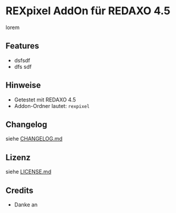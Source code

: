 REXpixel AddOn für REDAXO 4.5
===================================

lorem


Features
--------

* dsfsdf
* dfs sdf

Hinweise
--------

* Getestet mit REDAXO 4.5
* Addon-Ordner lautet: `rexpixel`

Changelog
---------

siehe [CHANGELOG.md](CHANGELOG.md)

Lizenz
------

siehe [LICENSE.md](LICENSE.md)

Credits
-------

* Danke an 
